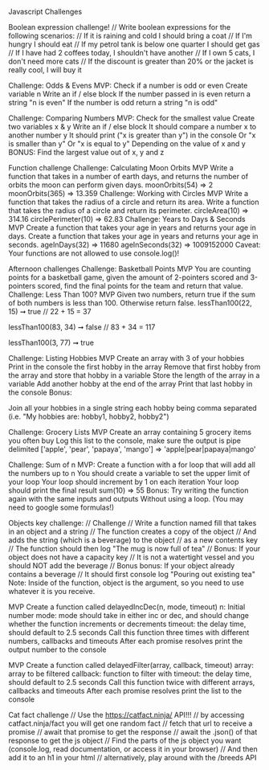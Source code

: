 Javascript Challenges

Boolean expression challenge!
// Write boolean expressions for the following scenarios:
// If it is raining and cold I should bring a coat
// If I'm hungry I should eat
// If my petrol tank is below one quarter I should get gas
// If I have had 2 coffees today, I shouldn't have another
// If I own 5 cats, I don't need more cats
// If the discount is greater than 20% or the jacket is really cool, I will buy it

Challenge: Odds & Evens
MVP:
Check if a number is odd or even
Create variable n
Write an if / else block
If the number passed in is even return a string "n is even"
If the number is odd return a string "n is odd"

Challenge: Comparing Numbers
MVP:
Check for the smallest value
Create two variables x & y
Write an if / else block
It should compare a number x to another number y
It should print ("x is greater than y") in the console
Or "x is smaller than y"
Or "x is equal to y"
Depending on the value of x and y
BONUS: Find the largest value out of x, y and z

Function challenge
Challenge: Calculating Moon Orbits
MVP
Write a function that takes in a number of earth days, and returns the number of orbits the moon can perform given days.
moonOrbits(54) => 2
moonOrbits(365) => 13.359
Challenge: Working with Circles
MVP
Write a function that takes the radius of a circle and return its area.
Write a function that takes the radius of a circle and return its perimeter.
circleArea(10) => 314.16
circlePerimeter(10) => 62.83
Challenge: Years to Days & Seconds
MVP
Create a function that takes your age in years and returns your age in days.
Create a function that takes your age in years and returns your age in seconds.
ageInDays(32) => 11680
ageInSeconds(32) => 1009152000
Caveat: Your functions are not allowed to use console.log()!

Afternoon challenges
Challenge: Basketball Points
MVP
You are counting points for a basketball game, given the amount of 2-pointers scored and 3-pointers scored, find the final points for the team and return that value.
Challenge: Less Than 100?
MVP
Given two numbers, return true if the sum of both numbers is less than 100. Otherwise return false.
lessThan100(22, 15) ➞ true
// 22 + 15 = 37

lessThan100(83, 34) ➞ false
// 83 + 34 = 117

lessThan100(3, 77) ➞ true


Challenge: Listing Hobbies
MVP
Create an array with 3 of your hobbies
Print in the console the first hobby in the array
Remove that first hobby from the array and store that hobby in a variable
Store the length of the array in a variable
Add another hobby at the end of the array
Print that last hobby in the console
Bonus:

Join all your hobbies in a single string each hobby being comma separated (i.e. "My hobbies are: hobby1, hobby2, hobby2")

Challenge: Grocery Lists
MVP
Create an array containing 5 grocery items you often buy
Log this list to the console, make sure the output is pipe delimited
['apple', 'pear', 'papaya', 'mango'] => 'apple|pear|papaya|mango'

Challenge: Sum of n
MVP:
Create a function with a for loop that will add all the numbers up to n
You should create a variable to set the upper limit of your loop
Your loop should increment by 1 on each iteration
Your loop should print the final result
sum(10) => 55
Bonus:
Try writing the function again with the same inputs and outputs Without using a loop. (You may need to google some formulas!)

Objects key challenge:
// Challenge
// Write a function named fill that takes in an object and a string
// The function creates a copy of the object
// And adds the string (which is a beverage) to the object
// as a new contents key
// The function should then log "The mug is now full of tea"
// Bonus: If your object does not have a capacity key
//   It is not a watertight vessel and you should NOT add the beverage
// Bonus bonus: If your object already contains a beverage
//   It should first console log "Pouring out existing tea"
Note: Inside of the function, object is the argument, so you need to use whatever it is you receive.

MVP
Create a function called delayedIncDec(n, mode, timeout)
n: Initial number
mode: mode should take in either inc or dec, and should change whether the function increments or decrements
timeout: the delay time, should default to 2.5 seconds
Call this function three times with different numbers, callbacks and timeouts
After each promise resolves print the output number to the console

MVP
Create a function called delayedFilter(array, callback, timeout)
array: array to be filtered
callback: function to filter with
timeout: the delay time, should default to 2.5 seconds
Call this function twice with different arrays, callbacks and timeouts
After each promise resolves print the list to the console

Cat fact challenge
// Use the https://catfact.ninja/ API!!!
// by accessing catfact.ninja/fact you will get one random fact
// fetch that url to receive a promise
// await that promise to get the response
// await the .json() of that response to get the js object
// Find the parts of the js object you want (console.log, read documentation, or access it in your browser)
// And then add it to an h1 in your html
// alternatively, play around with the /breeds API